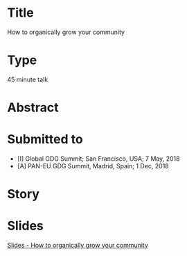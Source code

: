 # Title

How to organically grow your community

# Type

45 minute talk

# Abstract

# Submitted to

- [I] Global GDG Summit; San Francisco, USA; 7 May, 2018
- [A] PAN-EU GDG Summit, Madrid, Spain; 1 Dec, 2018

# Story

# Slides

[Slides - How to organically grow your community](https://docs.google.com/presentation/d/1WK-RjyBXdrX9iiwNKh_KU3jCAB8LrJDmQ599Jnm1spk/edit?usp=sharing)

